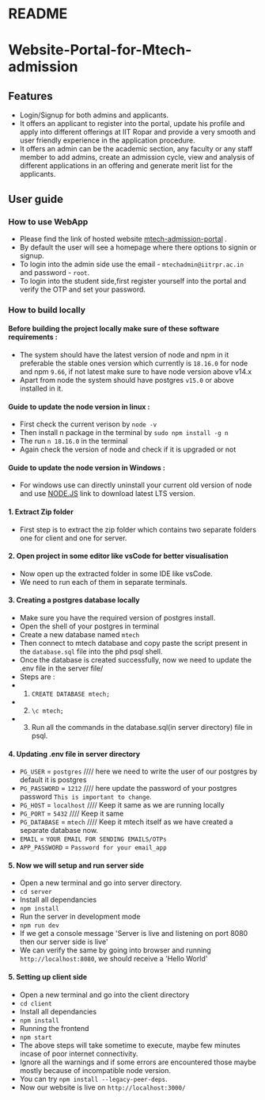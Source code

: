 # README
# Website-Portal-for-Mtech-admission

## Features 
* Login/Signup for both admins and applicants.
* It offers an applicant to register into the portal, update his profile and apply into different offerings at IIT Ropar and provide a very smooth and user friendly experience in the application procedure.
* It offers an admin can be the academic section, any faculty or any staff member to add admins, create an admission cycle, view and analysis of different applications in an offering and generate merit list for the applicants.

## User guide 

### How to use WebApp 
* Please find the link of hosted website [mtech-admission-portal](http://172.30.8.215/) .
* By default the user will see a homepage where there options to signin or signup.
* To login into the admin side use the email - `mtechadmin@iitrpr.ac.in` and password - `root`.
* To login into the student side,first register yourself into the portal and verify the OTP and set your password.

### How to build locally

#### Before building the project locally make sure of these software requirements : 
* The system should have the latest version of node and npm in it preferable the stable ones version which currently is `18.16.0` for node and npm `9.66`, if not latest make sure to have node version above v14.x
* Apart from node the system should have postgres `v15.0` or above installed in it.
 
#### Guide to update the node version in linux :
* First check the current verison by `node -v`
* Then install n package in the terminal by `sudo npm install -g n`
* The run `n 18.16.0` in the terminal
* Again check the version of node and check if it is upgraded or not

#### Guide to update the node version in Windows :
* For windows use can directly uninstall your current old version of node and use [NODE.JS](https://nodejs.org/en) link to download latest LTS version. 


#### 1. Extract Zip folder
* First step is to extract the zip folder which contains two separate folders one for client and one for server. 

#### 2. Open project in some editor like vsCode for better visualisation
* Now open up the extracted folder in some IDE like vsCode.
* We need to run each of them in separate terminals.

#### 3. Creating a postgres database locally
* Make sure you have the required version of postgres install.
* Open the shell of your postgres in terminal
* Create a new database named `mtech`
* Then connect to mtech database and copy paste the script present in the `database.sql` file into the phd psql shell.
* Once the database is created successfully, now we need to update the .env file in the server file/
* Steps are :
* 1. `CREATE DATABASE mtech;`
* 2. `\c mtech;`
* 3. Run all the commands in the database.sql(in server directory) file in psql.

#### 4. Updating .env file in server directory
* `PG_USER` = `postgres`         ////  here we need to write the user of our postgres by default it is postgres
* `PG_PASSWORD` = `1212`         ////  here update the password of your postgres password `This is important to change`.
* `PG_HOST` = `localhost`        ////  Keep it same as we are running locally   
* `PG_PORT` = `5432`             ////  Keep it same 
* `PG_DATABASE` = `mtech`        ////  Keep it mtech itself as we have created a separate database now.
* `EMAIL` = `YOUR EMAIL FOR SENDING EMAILS/OTPs`
* `APP_PASSWORD` = `Password for your email_app`

#### 5. Now we will setup and run server side 
* Open a new terminal and go into server directory.
* `cd server`
* Install all dependancies 
* `npm install`
* Run the server in development mode
* `npm run dev`
* If we get a console message 'Server is live and listening on port 8080 then our server side is live'
* We can verify the same by going into browser and running `http://localhost:8080`, we should receive a 'Hello World'

#### 5. Setting up client side
* Open a new terminal and go into the client directory
* `cd client`
* Install all dependancies 
* `npm install`
* Running the frontend
* `npm start `
* The above steps will take sometime to execute, maybe few minutes incase of poor internet connectivity.
* Ignore all the warnings and if some errors are encountered those maybe mostly because of incompatible node version.
* You can try `npm install --legacy-peer-deps`.
* Now our website is live on `http://localhost:3000/`

